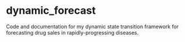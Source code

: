 # dynamic_forecast
Code and documentation for my dynamic state transition framework for forecasting drug sales in rapidly-progressing diseases.
